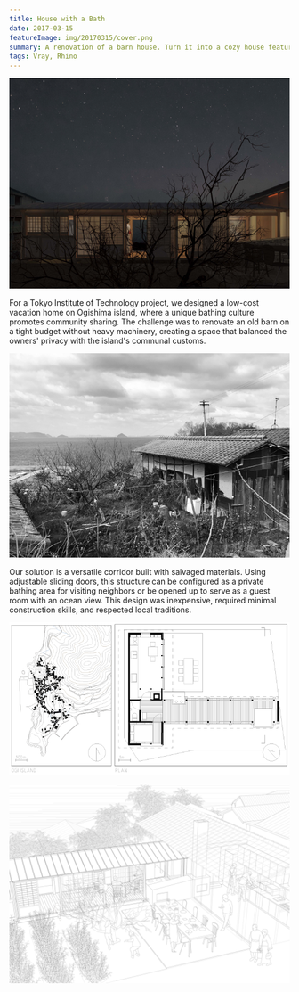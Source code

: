 ```yaml
---
title: House with a Bath
date: 2017-03-15
featureImage: img/20170315/cover.png
summary: A renovation of a barn house. Turn it into a cozy house featuring a bath.
tags: Vray, Rhino
---
```

![](img/20170315/cover.png)

For a Tokyo Institute of Technology project, we designed a low-cost vacation home on Ogishima island, where a unique bathing culture promotes community sharing. The challenge was to renovate an old barn on a tight budget without heavy machinery, creating a space that balanced the owners' privacy with the island's communal customs.

![The Existing Barn House](img/20170315/photo.png)

Our solution is a versatile corridor built with salvaged materials. Using adjustable sliding doors, this structure can be configured as a private bathing area for visiting neighbors or be opened up to serve as a guest room with an ocean view. This design was inexpensive, required minimal construction skills, and respected local traditions.

![Restoration Layout](img/20170315/plan.png)

![](img/20170315/scenario.png)


